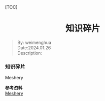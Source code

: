 [TOC]

<h1 align="center">知识碎片</h1>

> By: weimenghua  
> Date:2024.01.26  
> Description:   



### 知识碎片

Meshery

**参考资料**  
[Meshery](https://meshery.io/)